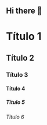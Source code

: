 ## Hi there 👋

<!--Cabeçalhos-->

# Título 1
## Título 2
### Título 3
#### Título 4
##### Título 5
###### Título 6

<!--
**ricsan95/ricsan95** is a ✨ _special_ ✨ repository because its `README.md` (this file) appears on your GitHub profile.

Here are some ideas to get you started:

- 🔭 I’m currently working on ...
- 🌱 I’m currently learning ...
- 👯 I’m looking to collaborate on ...
- 🤔 I’m looking for help with ...
- 💬 Ask me about ...
- 📫 How to reach me: ...
- 😄 Pronouns: ...
- ⚡ Fun fact: ...
-->
